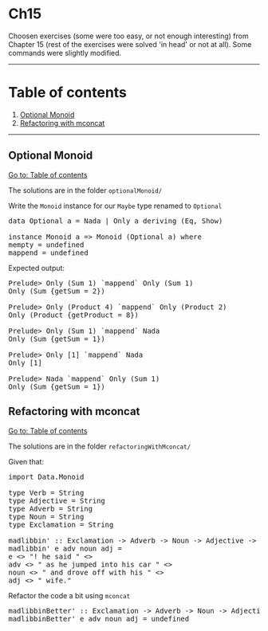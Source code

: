 # Ch15

Choosen exercises (some were too easy, or not enough interesting) from Chapter 15 (rest of the exercises were solved 'in head' or not at all). Some commands were slightly modified.

---

# Table of contents

1. [Optional Monoid](#optional-monoid)
2. [Refactoring with mconcat](#refactoring-with-mconcat)

---

## Optional Monoid

[Go to: Table of contents](#table-of-contents)

The solutions are in the folder `optionalMonoid/`

Write the `Monoid` instance for our `Maybe` type renamed to `Optional`

<pre>
data Optional a = Nada | Only a deriving (Eq, Show)

instance Monoid a => Monoid (Optional a) where
mempty = undefined
mappend = undefined
</pre>

Expected output:

<pre>
Prelude> Only (Sum 1) `mappend` Only (Sum 1)
Only (Sum {getSum = 2})

Prelude> Only (Product 4) `mappend` Only (Product 2)
Only (Product {getProduct = 8})

Prelude> Only (Sum 1) `mappend` Nada
Only (Sum {getSum = 1})

Prelude> Only [1] `mappend` Nada
Only [1]

Prelude> Nada `mappend` Only (Sum 1)
Only (Sum {getSum = 1})
</pre>

## Refactoring with mconcat

[Go to: Table of contents](#table-of-contents)

The solutions are in the folder `refactoringWithMconcat/`

Given that:

<pre>
import Data.Monoid

type Verb = String
type Adjective = String
type Adverb = String
type Noun = String
type Exclamation = String

madlibbin' :: Exclamation -> Adverb -> Noun -> Adjective -> String
madlibbin' e adv noun adj =
e <> "! he said " <>
adv <> " as he jumped into his car " <>
noun <> " and drove off with his " <>
adj <> " wife."
</pre>

Refactor the code a bit using `mconcat`

<pre>
madlibbinBetter' :: Exclamation -> Adverb -> Noun -> Adjective -> String
madlibbinBetter' e adv noun adj = undefined
</pre>
